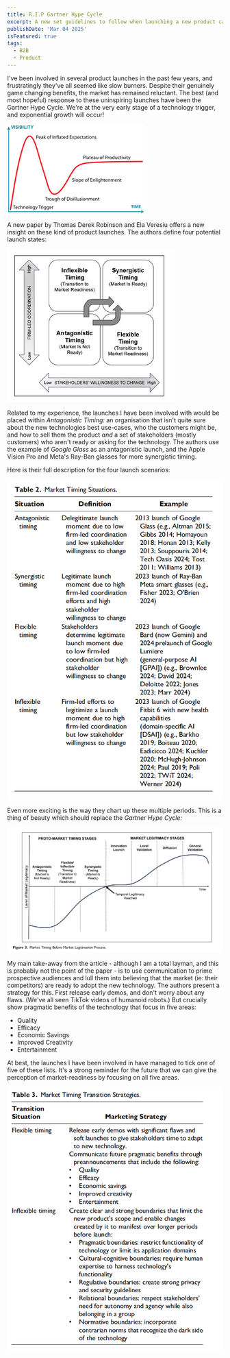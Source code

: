 ```yaml
---
title: R.I.P Gartner Hype Cycle
excerpt: A new set guidelines to follow when launching a new product category
publishDate: 'Mar 04 2025'
isFeatured: true
tags:
  - B2B
  - Product
---
```


I've been involved in several product launches in the past few years, and frustratingly they've all seemed like slow burners. Despite their genuinely game changing benefits, the market has remained reluctant. The best (and most hopeful) response to these uninspiring launches have been the Gartner Hype Cycle. We're at the very early stage of a technology trigger, and exponential growth will occur!

![image](Gartner_Hype_Cycle.svg.png)

A new paper by Thomas Derek Robinson and Ela Veresiu offers a new insight on these kind of product launches. The authors define four potential launch states:

![image](framework.png)

Related to my experience, the launches I have been involved with would be placed within _Antagonistic Timing:_ an organisation that isn't quite sure about the new technologies best use-cases, who the customers might be, and how to sell them the product _and_ a set of stakeholders (mostly customers) who aren't ready or asking for the technology. The authors use the example of _Google Glass_ as an antagonistic launch, and the Apple Vision Pro and Meta's Ray-Ban glasses for more synergistic timing.

Here is their full description for the four launch scenarios:

![image](description.png)

Even more exciting is the way they chart up these multiple periods. This is a thing of beauty which should replace the _Gartner Hype Cycle:_

![image](chart.png)

My main take-away from the article - although I am a total layman, and this is probably not the point of the paper - is to use communication to prime prospective audiences and lull them into believing that the market (ie: their competitors) are ready to adopt the new technology. The authors present a strategy for this. First release early demos, and don't worry about any flaws. (We've all seen TikTok videos of humanoid robots.) But crucially show pragmatic benefits of the technology that focus in five areas:

- Quality
- Efficacy
- Economic Savings
- Improved Creativity
- Entertainment

At best, the launches I have been involved in have managed to tick one of five of these lists. It's a strong reminder for the future that we can give the perception of market-readiness by focusing on all five areas.

![image](strategy-recommendations.png)
